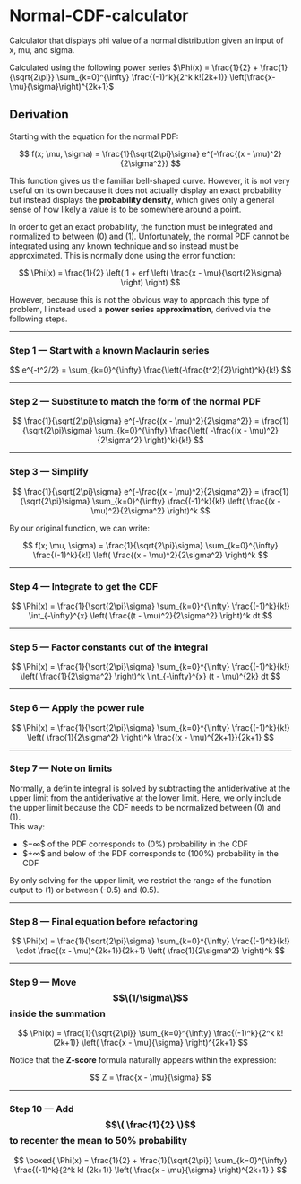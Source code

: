 # Normal-CDF-calculator
Calculator that displays phi value of a normal distribution given an input of x, mu, and sigma.

Calculated using the following power series $\Phi(x) = \frac{1}{2} + \frac{1}{\sqrt{2\pi}} \sum_{k=0}^{\infty} \frac{(-1)^k}{2^k k!(2k+1)} \left(\frac{x-\mu}{\sigma}\right)^{2k+1}$


## Derivation

Starting with the equation for the normal PDF:

$$
f(x; \mu, \sigma) = \frac{1}{\sqrt{2\pi}\sigma} e^{-\frac{(x - \mu)^2}{2\sigma^2}}
$$

This function gives us the familiar bell-shaped curve. However, it is not very useful on its own because it does not actually display an exact probability but instead displays the **probability density**, which gives only a general sense of how likely a value is to be somewhere around a point.

In order to get an exact probability, the function must be integrated and normalized to between \(0\) and \(1\). Unfortunately, the normal PDF cannot be integrated using any known technique and so instead must be approximated. This is normally done using the error function:

$$
\Phi(x) = \frac{1}{2} \left( 1 + erf \left( \frac{x - \mu}{\sqrt{2}\sigma} \right) \right)
$$

However, because this is not the obvious way to approach this type of problem, I instead used a **power series approximation**, derived via the following steps.

---

### Step 1 — Start with a known Maclaurin series

$$
e^{-t^2/2} = \sum_{k=0}^{\infty} \frac{\left(-\frac{t^2}{2}\right)^k}{k!}
$$

---

### Step 2 — Substitute to match the form of the normal PDF

$$
\frac{1}{\sqrt{2\pi}\sigma} e^{-\frac{(x - \mu)^2}{2\sigma^2}}
= \frac{1}{\sqrt{2\pi}\sigma} \sum_{k=0}^{\infty} \frac{\left( -\frac{(x - \mu)^2}{2\sigma^2} \right)^k}{k!}
$$

---

### Step 3 — Simplify

$$
\frac{1}{\sqrt{2\pi}\sigma} e^{-\frac{(x - \mu)^2}{2\sigma^2}}
= \frac{1}{\sqrt{2\pi}\sigma} \sum_{k=0}^{\infty} \frac{(-1)^k}{k!} \left( \frac{(x - \mu)^2}{2\sigma^2} \right)^k
$$

By our original function, we can write:

$$
f(x; \mu, \sigma) = \frac{1}{\sqrt{2\pi}\sigma} \sum_{k=0}^{\infty} \frac{(-1)^k}{k!} \left( \frac{(x - \mu)^2}{2\sigma^2} \right)^k
$$

---

### Step 4 — Integrate to get the CDF

$$
\Phi(x) = \frac{1}{\sqrt{2\pi}\sigma} \sum_{k=0}^{\infty} \frac{(-1)^k}{k!} \int_{-\infty}^{x} \left( \frac{(t - \mu)^2}{2\sigma^2} \right)^k dt
$$

---

### Step 5 — Factor constants out of the integral

$$
\Phi(x) = \frac{1}{\sqrt{2\pi}\sigma} \sum_{k=0}^{\infty} \frac{(-1)^k}{k!} \left( \frac{1}{2\sigma^2} \right)^k \int_{-\infty}^{x} (t - \mu)^{2k} dt
$$

---

### Step 6 — Apply the power rule

$$
\Phi(x) = \frac{1}{\sqrt{2\pi}\sigma} \sum_{k=0}^{\infty} \frac{(-1)^k}{k!} \left( \frac{1}{2\sigma^2} \right)^k \frac{(x - \mu)^{2k+1}}{2k+1}
$$

---

### Step 7 — Note on limits

Normally, a definite integral is solved by subtracting the antiderivative at the upper limit from the antiderivative at the lower limit. Here, we only include the upper limit because the CDF needs to be normalized between \(0\) and \(1\).  
This way:
- $$-\infty\$$ of the PDF corresponds to \(0\%\) probability in the CDF
- $$+\infty\$$ and below of the PDF corresponds to \(100\%\) probability in the CDF

By only solving for the upper limit, we restrict the range of the function output to \(1\) or between \(-0.5\) and \(0.5\).

---

### Step 8 — Final equation before refactoring

$$
\Phi(x) = \frac{1}{\sqrt{2\pi}\sigma} \sum_{k=0}^{\infty} \frac{(-1)^k}{k!} \cdot \frac{(x - \mu)^{2k+1}}{2k+1} \left( \frac{1}{2\sigma^2} \right)^k
$$

---

### Step 9 — Move $$\(1/\sigma\)$$ inside the summation

$$
\Phi(x) = \frac{1}{\sqrt{2\pi}} \sum_{k=0}^{\infty} \frac{(-1)^k}{2^k  k!  (2k+1)} \left( \frac{x - \mu}{\sigma} \right)^{2k+1}
$$

Notice that the **Z‑score** formula naturally appears within the expression:

$$
Z = \frac{x - \mu}{\sigma}
$$

---

### Step 10 — Add $$\( \frac{1}{2} \)$$ to recenter the mean to 50% probability

$$
\boxed{
\Phi(x) = \frac{1}{2} + \frac{1}{\sqrt{2\pi}} 
\sum_{k=0}^{\infty} \frac{(-1)^k}{2^k k! (2k+1)} 
\left( \frac{x - \mu}{\sigma} \right)^{2k+1}
}
$$
